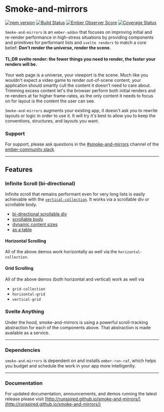 Smoke-and-mirrors
=================

[![npm version](https://badge.fury.io/js/smoke-and-mirrors.svg)](http://badge.fury.io/js/smoke-and-mirrors)
[![Build Status](https://travis-ci.org/runspired/smoke-and-mirrors.svg)](https://travis-ci.org/runspired/smoke-and-mirrors)
[![Ember Observer Score](http://emberobserver.com/badges/smoke-and-mirrors.svg)](http://emberobserver.com/addons/smoke-and-mirrors)
[![Coverage Status](https://coveralls.io/repos/runspired/smoke-and-mirrors/badge.svg?branch=master&service=github)](https://coveralls.io/github/runspired/smoke-and-mirrors?branch=master)

`Smoke-and-mirrors` is an `ember-addon` that focuses on improving initial and re-render performance in high-stress
situations by providing components and primitives for performant lists and `svelte renders` to match a core belief:
**Don't render the universe, render the scene.**

#### TL;DR svelte render: the fewer things you need to render, the faster your renders will be.

Your web page is a universe, your viewport is the scene. Much like you wouldn't expect a video game to render
out-of-scene content, your application should smartly cull the content it doesn't need to care about.  Trimming
excess content let's the browser perform both initial renders and re-renders at far higher frame-rates, as the only
content it needs to focus on for layout is the content the user can see.

`Smoke-and-mirrors` augments your existing app, it doesn't ask you to rewrite layouts or logic in order to use it.
It will try it's best to allow you to keep the conventions, structures, and layouts you want.

### Support

For support, please ask questions in the [#smoke-and-mirrors](https://embercommunity.slack.com/messages/smoke-and-mirrors/)
 channel of the [ember-community slack](https://ember-community-slackin.herokuapp.com/).

--------------------------------------------------------------------------

## Features

### Infinite Scroll (bi-directional)

Infinite scroll that remains performant even for very long lists is easily achievable 
with the [`vertical-collection`](http://runspired.github.io/smoke-and-mirrors/#/available-components/vertical-collection).
It works via a scrollable div or scrollable body.

 - [bi-directional scrollable div](http://runspired.github.io/smoke-and-mirrors/#/examples/infinite-scroll)
 - [scrollable body](http://runspired.github.io/smoke-and-mirrors/#/examples/scrollable-body)
 - [dynamic content sizes](http://runspired.github.io/smoke-and-mirrors/#/examples/flexible-layout)
 - [as a table](http://runspired.github.io/smoke-and-mirrors/#/examples/dbmon)

#### Horizontal Scrolling

All of the above demos work horizontally as well via the `horizontal-collection`.

#### Grid Scrolling

All of the above demos (both horizontal and vertical) work as well via

 - `grid-collection`
 - `horizontal-grid`
 - `vertical-grid`

### Svelte Anything

Under the hood, smoke-and-mirrors is using a powerful scroll-tracking abstraction for each of the components above.
 That abstraction is made available as a service.

--------------------------------------------------------------------------

### Dependencies

`smoke-and-mirrors` is dependent on and installs `ember-run-raf`, which helps you budget and schedule the work in your
app more intelligently.

--------------------------------------------------------------------------

### Documentation

For updated documentation, announcements, and demos running the latest release please 
visit [http://runspired.github.io/smoke-and-mirrors/](http://runspired.github.io/smoke-and-mirrors/)
